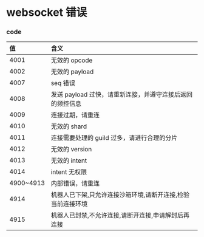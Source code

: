 # websocket 错误

### code

| 值              | 含义                                   |
| :-------------- | :------------------------------------- |
| 4001 | 无效的 opcode |
| 4002 | 无效的 payload |
| 4007 | seq 错误 |
| 4008 | 发送 payload 过快，请重新连接，并遵守连接后返回的频控信息 |
| 4009 | 连接过期，请重连 |
| 4010 | 无效的 shard |
| 4011 | 连接需要处理的 guild 过多，请进行合理的分片 |
| 4012 | 无效的 version |
| 4013 | 无效的 intent |
| 4014 | intent 无权限 |
| 4900~4913| 内部错误，请重连|
| 4914| 机器人已下架,只允许连接沙箱环境,请断开连接,检验当前连接环境|
| 4915| 机器人已封禁,不允许连接,请断开连接,申请解封后再连接|
